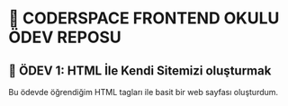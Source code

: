 # 🚩 CODERSPACE FRONTEND OKULU ÖDEV REPOSU 
## 📍 ÖDEV 1: HTML İle Kendi Sitemizi oluşturmak
Bu ödevde öğrendiğim  HTML tagları ile basit bir web sayfası oluşturdum. 
